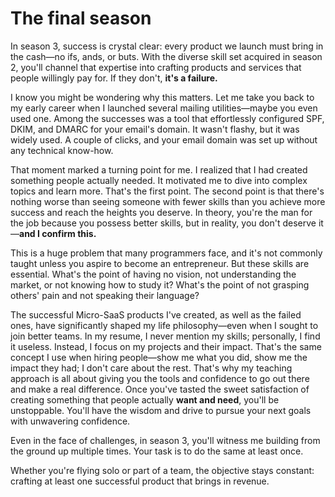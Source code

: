 # The final season
In season 3, success is crystal clear: every product we launch must bring in the cash—no ifs, ands, or buts. With the diverse skill set acquired in season 2, you'll channel that expertise into crafting products and services that people willingly pay for. If they don't, **it's a failure.**

I know you might be wondering why this matters. Let me take you back to my early career when I launched several mailing utilities—maybe you even used one. Among the successes was a tool that effortlessly configured SPF, DKIM, and DMARC for your email's domain. It wasn't flashy, but it was widely used. A couple of clicks, and your email domain was set up without any technical know-how.

That moment marked a turning point for me. I realized that I had created something people actually needed. It motivated me to dive into complex topics and learn more. That's the first point.
The second point is that there's nothing worse than seeing someone with fewer skills than you achieve more success and reach the heights you deserve. In theory, you're the man for the job because you possess better skills, but in reality, you don't deserve it—**and I confirm this.**

This is a huge problem that many programmers face, and it's not commonly taught unless you aspire to become an entrepreneur. But these skills are essential. What's the point of having no vision, not understanding the market, or not knowing how to study it? What's the point of not grasping others' pain and not speaking their language?

The successful Micro-SaaS products I've created, as well as the failed ones, have significantly shaped my life philosophy—even when I sought to join better teams. In my resume, I never mention my skills; personally, I find it useless. Instead, I focus on my projects and their impact. That's the same concept I use when hiring people—show me what you did, show me the impact they had; I don't care about the rest.
That's why my teaching approach is all about giving you the tools and confidence to go out there and make a real difference. Once you've tasted the sweet satisfaction of creating something that people actually **want and need**, you'll be unstoppable. You'll have the wisdom and drive to pursue your next goals with unwavering confidence.

Even in the face of challenges, in season 3, you'll witness me building from the ground up multiple times. Your task is to do the same at least once. 

Whether you're flying solo or part of a team, the objective stays constant: crafting at least one successful product that brings in revenue.
